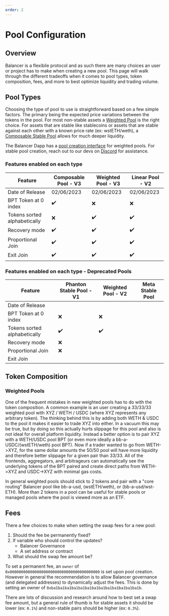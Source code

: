 ```yaml
---
order: 2
---
```


# Pool Configuration

## Overview

Balancer is a flexibile protocol and as such there are many choices an user or project has to make when creating a new pool. This page will walk through the different tradeoffs when it comes to pool types, token composition, fees, and more to best optimize liquidity and trading volume.

## Pool Types

Choosing the type of pool to use is straightforward based on a few simple factors. The primary being the expected price variations between the tokens in the pool. For most non-stable assets a [Weighted Pool](/concepts/pools/weighted.md) is the right choice. For assets that are stable like stablecoins or assets that are stable against each other with a known price rate (ex: wstETH/weth), a [Composable Stable Pool](/concepts/pools/composable-stable.md) allows for much deeper liquidity.

The Balancer Dapp has a [pool creation interface](https://app.balancer.fi/#/ethereum/pool/create) for weighted pools. For stable pool creation, reach out to our devs on [Discord](https://discord.balancer.fi/) for assistance.

### Features enabled on each type

| Feature                      | Composable Pool - V3  | Weighted Pool - V3   | Linear Pool - V2    |
|------------------------------|-----------------------|----------------------|---------------------|
| Date of Release              | 02/06/2023            | 02/06/2023           | 02/06/2023          |
| BPT Token at 0 index         | :heavy_check_mark:    | :x:                  | :x:                 |
| Tokens sorted alphabetically | :x:                   | :heavy_check_mark:   | :heavy_check_mark:  |
| Recovery mode                | :heavy_check_mark:    | :heavy_check_mark:   | :heavy_check_mark:  |
| Proportional Join            | :heavy_check_mark:    | :heavy_check_mark:   | :heavy_check_mark:  |
| Exit Join                    | :heavy_check_mark:    | :heavy_check_mark:   | :heavy_check_mark:  |

### Features enabled on each type - Deprecated Pools

| Feature                      | Phanton Stable Pool - V1 | Weighted Pool - V2  | Meta Stable Pool |
|------------------------------|--------------------------|---------------------|------------------|
| Date of Release              |                          |                     |                  |
| BPT Token at 0 index         | :x:                      | :x:                 |                  |
| Tokens sorted alphabetically | :heavy_check_mark:       | :heavy_check_mark:  |                  |
| Recovery mode                | :x:                      |                     |                  |
| Proportional Join            | :x:                      |                     |                  |
| Exit Join                    |                          |                     |                  |

## Token Composition

### Weighted Pools

One of the frequent mistakes in new weighted pools has to do with the token composition. A common example is an user creating a 33/33/33 weighted pool with XYZ / WETH / USDC (where XYZ represents any arbitrary token). The thinking behind this is by adding both WETH & USDC to the pool it makes it easier to trade XYZ into either. In a vacuum this may be true, but by doing so this actually hurts slippage for this pool and also is not ideal for overall platform liquidity. Instead a better option is to pair XYZ with a WETH/USDC pool BPT (or even more ideally a bb-a-USDC/(wstETH/weth) pool BPT). Now if a trader wanted to go from WETH->XYZ, for the same dollar amounts the 50/50 pool will have more liquidity and therefore better slippage for a given pair than 33/33. All of the frontends, aggregators, and arbitrageurs can automatically see the underlying tokens of the BPT paired and create direct paths from WETH->XYZ and USDC->XYZ with minimal gas costs.

In general weighted pools should stick to 2 tokens and pair with a "core routing" Balancer pool like bb-a-usd, (wstETH/weth), or (bb-a-usd/wst-ETH). More than 2 tokens in a pool can be useful for stable pools or managed pools where the pool is viewed more as an ETF.

## Fees

There a few choices to make when setting the swap fees for a new pool:

1. Should the fee be permanently fixed?
2. If variable who should control the updates?
   - Balancer Governance
   - A set address or contract
3. What should the swap fee amount be?

To set a permanent fee, an `owner` of `0x0000000000000000000000000000000000000000` is set upon pool creation. However in general the recommendation is to allow Balancer governance (and delegated addresses) to dynamically adjust the fees. This is done by setting an owner of `0xba1ba1ba1ba1ba1ba1ba1ba1ba1ba1ba1ba1ba1b`.

There are lots of discussion and research around how to best set a swap fee amount, but a general rule of thumb is for stable assets it should be lower (ex: `0.1%`) and non-stable pairs should be higher (ex: `0.3%`).